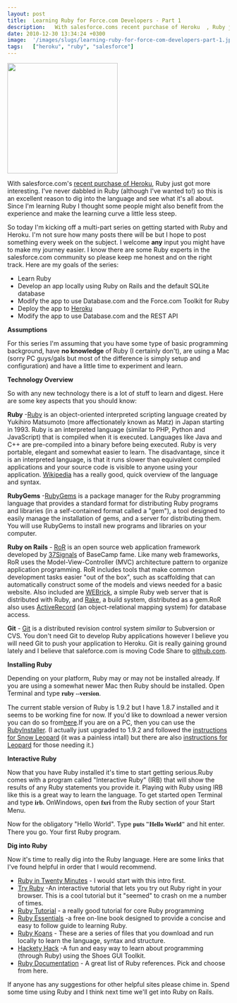 ```yaml
---
layout: post
title:  Learning Ruby for Force.com Developers - Part 1
description:   With salesforce.coms recent purchase of Heroku  , Ruby just got more interesting. Ive never dabbled in Ruby (although Ive wanted to!) so this is an excellent reason to dig into the language and see what its all about. Since Im learning Ruby I thought some people might also benefit from the experience and make the learning curve a little less steep. So today Im kicking off a multi-part series on getting started with Ruby and Heroku. Im not sure how many posts there will be but I hope to post so
date: 2010-12-30 13:34:24 +0300
image:  '/images/slugs/learning-ruby-for-force-com-developers-part-1.jpg'
tags:   ["heroku", "ruby", "salesforce"]
---
```

<p><a href="http://res.cloudinary.com/blog-jeffdouglas-com/image/upload/v1400327875/ruby-lang_qvmr4g.png"><img src="http://res.cloudinary.com/blog-jeffdouglas-com/image/upload/h_97,w_300/v1400327875/ruby-lang_qvmr4g.png" alt="" title="ruby-lang" width="250" class="alignleft size-medium wp-image-3452" /></a></p>
<p>With salesforce.com's <a href="http://www.zdnet.com/blog/btl/salesforce-buy-heroku-for-212-million-eyes-ruby-developers/42495">recent purchase of Heroku</a>, Ruby just got more interesting. I've never dabbled in Ruby (although I've wanted to!) so this is an excellent reason to dig into the language and see what it's all about. Since I'm learning Ruby I thought some people might also benefit from the experience and make the learning curve a little less steep.</p>
<p>So today I'm kicking off a multi-part series on getting started with Ruby and Heroku. I'm not sure how many posts there will be but I hope to post something every week on the subject. I welcome <strong>any</strong> input you might have to make my journey easier. I know there are some Ruby experts in the salesforce.com community so please keep me honest and on the right track. Here are my goals of the series:</p>
<ul>
<li>Learn Ruby</li>
<li>Develop an app locally using Ruby on Rails and the default SQLite database</li>
<li>Modify the app to use Database.com and the Force.com Toolkit for Ruby</li>
<li>Deploy the app to <a href="http://heroku.com/">Heroku</a></li>
<li>Modify the app to use Database.com and the REST API</li>
</ul>
<p><strong>Assumptions</strong></p>
<p>For this series I'm assuming that you have some type of basic programming background, have <strong>no knowledge</strong> of Ruby (I certainly don't), are using a Mac (sorry PC guys/gals but most of the difference is simply setup and configuration) and have a little time to experiment and learn.</p>
<p><strong>Technology Overview</strong></p>
<p>So with any new technology there is a lot of stuff to learn and digest. Here are some key aspects that you should know:</p>
<p><strong>Ruby</strong> -<a href="http://www.ruby-lang.org/en/about/">Ruby</a> is an object-oriented interpreted scripting language created by Yukihiro Matsumoto (more affectionately known as Matz) in Japan starting in 1993. Ruby is an interpreted language (similar to PHP, Python and JavaScript) that is compiled when it is executed. Languages like Java and C++ are pre-compiled into a binary before being executed. Ruby is very portable, elegant and somewhat easier to learn. The disadvantage, since it is an interpreted language, is that it runs slower than equivalent compiled applications and your source code is visible to anyone using your application. <a href="http://en.wikipedia.org/wiki/Ruby_(programming_language)">Wikipedia</a> has a really good, quick overview of the language and syntax.</p>
<p><strong>RubyGems</strong> -<a href="http://rubygems.org/">RubyGems</a> is a package manager for the Ruby programming language that provides a standard format for distributing Ruby programs and libraries (in a self-contained format called a "gem"), a tool designed to easily manage the installation of gems, and a server for distributing them. You will use RubyGems to install new programs and libraries on your computer.</p>
<p><strong>Ruby on Rails</strong> - <a href="http://rubyonrails.org/">RoR</a> is an open source web application framework developed by <a href="http://37signals.com/">37Signals</a> of BaseCamp fame. Like many web frameworks, RoR uses the Model-View-Controller (MVC) architecture pattern to organize application programming. RoR includes tools that make common development tasks easier "out of the box", such as scaffolding that can automatically construct some of the models and views needed for a basic website. Also included are <a href="http://en.wikipedia.org/wiki/WEBrick">WEBrick</a>, a simple Ruby web server that is distributed with Ruby, and <a href="http://rake.rubyforge.org/">Rake</a>, a build system, distributed as a gem.RoR also uses <a href="http://en.wikipedia.org/wiki/ActiveRecord_(Rails)#Implementations">ActiveRecord</a> (an object-relational mapping system) for database access.</p>
<p><strong>Git</strong> - <a href="http://git-scm.com/">Git</a> is a distributed revision control system <em>similar</em> to Subversion or CVS. You don't need Git to develop Ruby applications however I believe you will need Git to push your application to Heroku. Git is really gaining ground lately and I believe that saleforce.com is moving Code Share to <a href="http://www.github.com">github.com</a>.</p>
<p><strong>Installing Ruby</strong></p>
<p>Depending on your platform, Ruby may or may not be installed already. If you are using a somewhat newer Mac then Ruby should be installed. Open Terminal and type <span style="font-family: 'Lucida Console';"><strong>ruby --version</strong></span>.</p>
<p>The current stable version of Ruby is 1.9.2 but I have 1.8.7 installed and it seems to be working fine for now. If you'd like to download a newer version you can do so from<a href="http://www.ruby-lang.org/en/downloads/">here</a>.If you are on a PC, then you can use the <a href="http://rubyinstaller.org/">RubyInstaller</a>. (I actually just upgraded to 1.9.2 and followed the <a href="http://hivelogic.com/articles/compiling-ruby-rubygems-and-rails-on-snow-leopard/" target="_blank">instructions for Snow Leopard</a> (it was a painless intall) but there are also <a href="http://hivelogic.com/articles/ruby-rails-leopard">instructions for Leopard</a> for those needing it.)</p>
<p><strong>Interactive Ruby</strong></p>
<p>Now that you have Ruby installed it's time to start getting serious.Ruby comes with a program called "Interactive Ruby" (IRB) that will show the results of any Ruby statements you provide it. Playing with Ruby using IRB like this is a great way to learn the language. To get started open Terminal and type <span style="font-family: 'Lucida Console';"><strong>irb</strong></span>. OnWindows, open <span style="font-family: 'Lucida Console';"><strong>fxri</strong></span> from the Ruby section of your Start Menu.</p>
<p>Now for the obligatory "Hello World". Type <span style="font-family: 'Lucida Console';"><strong>puts "Hello World"</strong></span> and hit enter. There you go. Your first Ruby program.</p>
<p><strong>Dig into Ruby</strong></p>
<p>Now it's time to really dig into the Ruby language. Here are some links that I've found helpful in order that I would recommend.</p>
<ul>
<li><a href="http://www.ruby-lang.org/en/documentation/quickstart/">Ruby in Twenty Minutes</a> - I would start with this intro first.</li>
<li><a href="http://tryruby.org/">Try Ruby</a> -An interactive tutorial that lets you try out Ruby right in your browser. This is a cool tutorial but it "seemed" to crash on me a number of times.</li>
<li><a href="http://rubylearning.com/satishtalim/tutorial.html" target="_blank">Ruby Tutorial</a> - a really good tutorial for core Ruby programming</li>
<li><a href="http://www.techotopia.com/index.php/Ruby_Essentials">Ruby Essentials</a> -a free on-line book designed to provide a concise and easy to follow guide to learning Ruby.</li>
<li><a href="http://rubykoans.com/">Ruby Koans</a> - These are a series of files that you download and run locally to learn the language, syntax and structure.</li>
<li><a href="http://hackety-hack.com/">Hackety Hack</a> -A fun and easy way to learn about programming (through Ruby) using the Shoes GUI Toolkit.</li>
<li><a href="http://www.ruby-lang.org/en/documentation/">Ruby Documentation</a> - A great list of Ruby references. Pick and choose from here.</li>
</ul>
<p>If anyone has any suggestions for other helpful sites please chime in. Spend some time using Ruby and I think next time we'll get into Ruby on Rails.</p>
